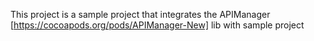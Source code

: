 This project is a sample project that integrates the APIManager [https://cocoapods.org/pods/APIManager-New] lib with sample project
